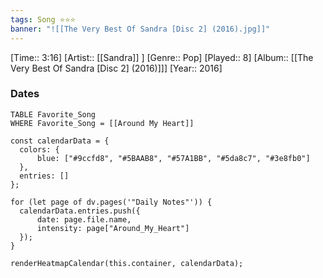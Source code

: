 ```yaml
---
tags: Song ⭐⭐⭐ 
banner: "![[The Very Best Of Sandra [Disc 2] (2016).jpg]]"
---
```

[Time:: 3:16]
[Artist:: [[Sandra]] ]
[Genre:: Pop]
[Played:: 8]
[Album:: [[The Very Best Of Sandra [Disc 2] (2016)]]]
[Year:: 2016]
### Dates
````dataview
TABLE Favorite_Song
WHERE Favorite_Song = [[Around My Heart]]
````

  ```dataviewjs
const calendarData = { 
	colors: { 
		blue: ["#9ccfd8", "#5BAAB8", "#57A1BB", "#5da8c7", "#3e8fb0"] 
	}, 
	entries: [] 
}; 

for (let page of dv.pages('"Daily Notes"')) { 
	calendarData.entries.push({ 
		date: page.file.name, 
		intensity: page["Around_My_Heart"]
	}); 
} 

renderHeatmapCalendar(this.container, calendarData);
```

